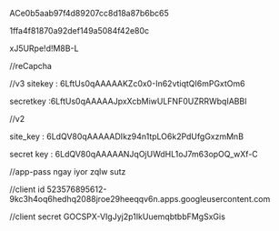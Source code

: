 ACe0b5aab97f4d89207cc8d18a87b6bc65


1ffa4f81870a92def149a5084f42e80c



xJ5URpe!d!M8B-L


//reCapcha

<!-- id : 6LcgcswqAAAAABqblt3XS7Ubr1NhgakQSB_HNO1H -->
//v3
sitekey : 6LftUs0qAAAAAKZc0x0-In62vtiqtQI6mPGxtOm6

secretkey :6LftUs0qAAAAAJpxXcbMiwULFNF0UZRRWbqIABBl


//v2

site_key : 6LdQV80qAAAAADIkz94n1tpLO6k2PdUfgGxzmMnB

secret key : 6LdQV80qAAAAANJqOjUWdHL1oJ7m63opOQ_wXf-C


//app-pass
ngay iyor zqlw sutz


//client id
523576895612-9kc3h4oq6hedhq2088jroe29heeqqv6n.apps.googleusercontent.com

//client secret
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